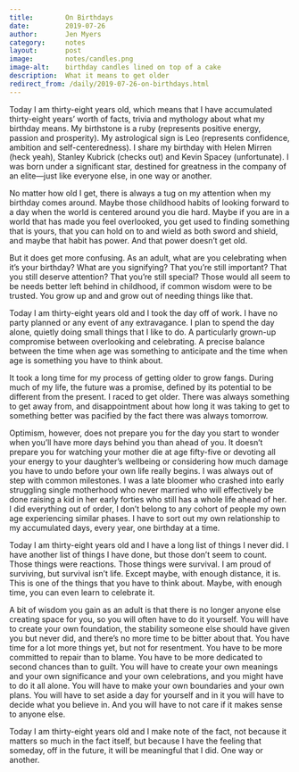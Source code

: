 ```yaml
---
title:        On Birthdays
date:         2019-07-26
author:       Jen Myers
category:     notes
layout:       post
image:        notes/candles.png
image-alt:    birthday candles lined on top of a cake
description:  What it means to get older
redirect_from: /daily/2019-07-26-on-birthdays.html
---
```


Today I am thirty-eight years old, which means that I have accumulated thirty-eight years’ worth of facts, trivia and mythology about what my birthday means. My birthstone is a ruby (represents positive energy, passion and prosperity). My astrological sign is Leo (represents confidence, ambition and self-centeredness). I share my birthday with Helen Mirren (heck yeah), Stanley Kubrick (checks out) and Kevin Spacey (unfortunate). I was born under a significant star, destined for greatness in the company of an elite—just like everyone else, in one way or another.

<!-- more -->

No matter how old I get, there is always a tug on my attention when my birthday comes around. Maybe those childhood habits of looking forward to a day when the world is centered around you die hard. Maybe if you are in a world that has made you feel overlooked, you get used to finding something that is yours, that you can hold on to and wield as both sword and shield, and maybe that habit has power. And that power doesn’t get old.

But it does get more confusing. As an adult, what are you celebrating when it’s your birthday? What are you signifying? That you’re still important? That you still deserve attention? That you’re still special? Those would all seem to be needs better left behind in childhood, if common wisdom were to be trusted. You grow up and and grow out of needing things like that.

Today I am thirty-eight years old and I took the day off of work. I have no party planned or any event of any extravagance. I plan to spend the day alone, quietly doing small things that I like to do. A particularly grown-up compromise between overlooking and celebrating. A precise balance between the time when age was something to anticipate and the time when age is something you have to think about.

It took a long time for my process of getting older to grow fangs. During much of my life, the future was a promise, defined by its potential to be different from the present. I raced to get older. There was always something to get away from, and disappointment about how long it was taking to get to something better was pacified by the fact there was always tomorrow.

Optimism, however, does not prepare you for the day you start to wonder when you’ll have more days behind you than ahead of you. It doesn’t prepare you for watching your mother die at age fifty-five or devoting all your energy to your daughter’s wellbeing or considering how much damage you have to undo before your own life really begins. I was always out of step with common milestones. I was a late bloomer who crashed into early struggling single motherhood who never married who will effectively be done raising a kid in her early forties who still has a whole life ahead of her. I did everything out of order, I don’t belong to any cohort of people my own age experiencing similar phases. I have to sort out my own relationship to my accumulated days, every year, one birthday at a time.

Today I am thirty-eight years old and I have a long list of things I never did. I have another list of things I have done, but those don’t seem to count. Those things were reactions. Those things were survival. I am proud of surviving, but survival isn’t life. Except maybe, with enough distance, it is. This is one of the things that you have to think about. Maybe, with enough time, you can even learn to celebrate it.

A bit of wisdom you gain as an adult is that there is no longer anyone else creating space for you, so you will often have to do it yourself. You will have to create your own foundation, the stability someone else should have given you but never did, and there’s no more time to be bitter about that. You have time for a lot more things yet, but not for resentment. You have to be more committed to repair than to blame. You have to be more dedicated to second chances than to guilt. You will have to create your own meanings and your own significance and your own celebrations, and you might have to do it all alone. You will have to make your own boundaries and your own plans. You will have to set aside a day for yourself and in it you will have to decide what you believe in. And you will have to not care if it makes sense to anyone else.

Today I am thirty-eight years old and I make note of the fact, not because it matters so much in the fact itself, but because I have the feeling that someday, off in the future, it will be meaningful that I did. One way or another.
